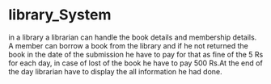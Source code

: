 # library_System
in a library a librarian can handle the book details and membership details. A member can borrow a book from the library and if he not returned the book in the date of the submission he have to pay for that as fine of the 5 Rs for each day, in case of lost of the book he have to pay 500 Rs.At the end of the day librarian  have to display the all information he had done.

